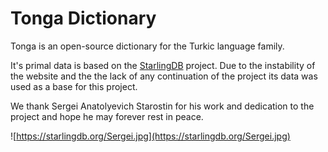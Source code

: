 # Tonga Dictionary

Tonga is an open-source dictionary for the Turkic language family.

It's primal data is based on the [StarlingDB](https://starlingdb.org) project. Due to the instability of the website and the the lack of any continuation of the project its data was used as a base for this project.

We thank Sergei Anatolyevich Starostin for his work and dedication to the project and hope he may forever rest in peace.

![https://starlingdb.org/Sergei.jpg](https://starlingdb.org/Sergei.jpg)